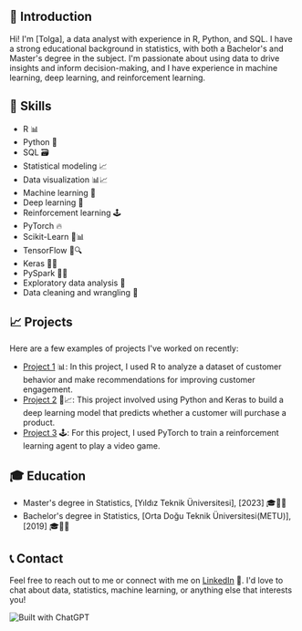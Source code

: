 ## 👋 Introduction

Hi! I'm [Tolga], a data analyst with experience in R, Python, and SQL. I have a strong educational background in statistics, with both a Bachelor's and Master's degree in the subject. I'm passionate about using data to drive insights and inform decision-making, and I have experience in machine learning, deep learning, and reinforcement learning.

## 🚀 Skills

* R 📊
* Python 🐍
* SQL 🗃️
* Statistical modeling 📈
* Data visualization 📊📈
* Machine learning 🤖
* Deep learning 🧠
* Reinforcement learning 🕹️
* PyTorch 🔥
* Scikit-Learn 🤖📊
* TensorFlow 🤖🔍
* Keras 🤖🎨
* PySpark 🤖💥
* Exploratory data analysis 🧐
* Data cleaning and wrangling 🧹

## 📈 Projects

Here are a few examples of projects I've worked on recently:

* [Project 1](https://github.com/tolgakurtuluss/project1) 📊: In this project, I used R to analyze a dataset of customer behavior and make recommendations for improving customer engagement.
* [Project 2](https://github.com/tolgakurtuluss/project2) 🤖📈: This project involved using Python and Keras to build a deep learning model that predicts whether a customer will purchase a product.
* [Project 3](https://github.com/tolgakurtuluss/project3) 🕹️: For this project, I used PyTorch to train a reinforcement learning agent to play a video game.

## 🎓 Education

* Master's degree in Statistics, [Yıldız Teknik Üniversitesi], [2023] 🎓🧑‍🎓
* Bachelor's degree in Statistics, [Orta Doğu Teknik Üniversitesi(METU)], [2019] 🎓🧑‍🎓

## 📞 Contact

Feel free to reach out to me or connect with me on [LinkedIn](https://www.linkedin.com/in/tolgakurtulus/) 💼. I'd love to chat about data, statistics, machine learning, or anything else that interests you!

![Built with ChatGPT](https://img.shields.io/badge/Built%20with-ChatGPT-brightgreen)
